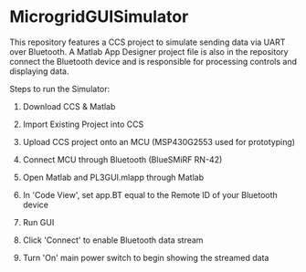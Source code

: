 # MicrogridGUISimulator
This repository features a CCS project to simulate sending data via UART over Bluetooth. A Matlab App Designer project file is also in the repository connect the Bluetooth device and is responsible for processing controls and displaying data.


Steps to run the Simulator:

1. Download CCS & Matlab

2. Import Existing Project into CCS

3. Upload CCS project onto an MCU (MSP430G2553 used for prototyping)

4. Connect MCU through Bluetooth (BlueSMiRF RN-42)

5. Open Matlab and PL3GUI.mlapp through Matlab

6. In 'Code View', set app.BT equal to the Remote ID of your Bluetooth device

7. Run GUI

8. Click 'Connect' to enable Bluetooth data stream

9. Turn 'On' main power switch to begin showing the streamed data
